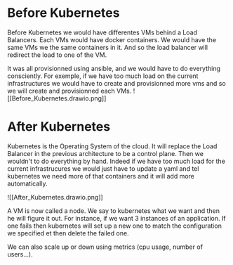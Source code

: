 # Before Kubernetes

Before Kubernetes we would have differentes VMs behind a Load Balancers. Each VMs would have docker containers. We would have the same VMs we the same containers in it. And so the load balancer will redirect the load to one of the VM. 

It was all provisionned using ansible, and we would have to do everything consciently. For exemple, if we have too much load on the current infrastructures we would have to create and provisionned more vms and so we will create and provisionned each VMs.
![[Before_Kubernetes.drawio.png]]

# After Kubernetes

Kubernetes is the Operating System of the cloud. It will replace the Load Balancer in the previous architecture to be a control plane. Then we wouldn't to do everything by hand. Indeed if we have too much load for the current infrastrucures we would just have to update a yaml and tel kubernetes we need more of that containers and it will add more automatically.

![[After_Kubernetes.drawio.png]] 

A VM is now called a node. 
We say to kubernetes what we want and then he will figure it out. For instance, if we want 3 instances of an application. If one fails then kubernetes will set up a new one to match the configuration we specified et then delete the failed one.

We can also scale up or down using metrics (cpu usage, number of users...).